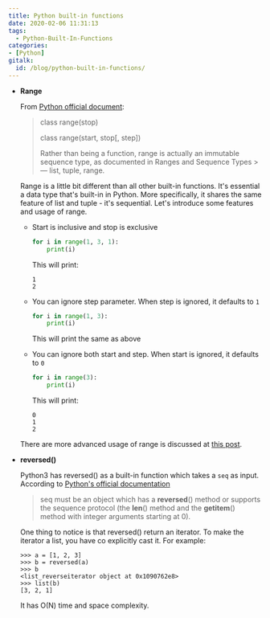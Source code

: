 ```yaml
---
title: Python built-in functions
date: 2020-02-06 11:31:13
tags:
  - Python-Built-In-Functions
categories:
- [Python]
gitalk:
  id: /blog/python-built-in-functions/
---
```

* **Range**

  From [Python official document](https://docs.python.org/3/library/functions.html#func-range):
  >class range(stop)
  >
  >class range(start, stop[, step])
  >
  >Rather than being a function, range is actually an immutable sequence type, as documented in Ranges and Sequence Types >— list, tuple, range.

  Range is a little bit different than all other built-in functions. It's essential a data type that's built-in in Python. More specifically, it shares the same feature of list and tuple - it's sequential. Let's introduce some features and usage of range.

    * Start is inclusive and stop is exclusive
      ```python
      for i in range(1, 3, 1):
          print(i)
      ```

      This will print:
      ```
      1
      2
      ```
      <!--more-->
    * You can ignore step parameter. When step is ignored, it defaults to ```1```
      ```python
      for i in range(1, 3):
          print(i)
      ```

      This will print the same as above

    * You can ignore both start and step. When start is ignored, it defaults to ```0```
      ```python
      for i in range(3):
          print(i)
      ```

      This will print:
      ```
      0
      1
      2
      ```

    There are more advanced usage of range is discussed at [this post](https://pynative.com/python-range-function/).

* **reversed()**

  Python3 has reversed() as a built-in function which takes a ```seq``` as input. According to [Python's official documentation](https://docs.python.org/3/library/functions.html#reversed)
  >seq must be an object which has a __reversed__() method or supports the sequence protocol (the __len__() method and the __getitem__() method with integer arguments starting at 0).

  One thing to notice is that reversed() return an iterator. To make the iterator a list, you have co explicitly cast it. For example:
  ```
  >>> a = [1, 2, 3]
  >>> b = reversed(a)
  >>> b
  <list_reverseiterator object at 0x1090762e8>
  >>> list(b)
  [3, 2, 1]
  ```
  It has O(N) time and space complexity.
